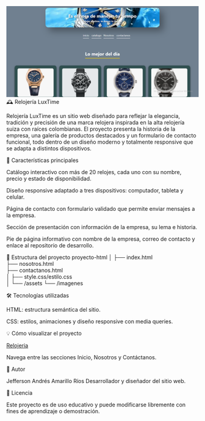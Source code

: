![Mi foto](/assets/imagenes/galeria.png)
🕰️ Relojería LuxTime

Relojería LuxTime es un sitio web diseñado para reflejar la elegancia, tradición y precisión de una marca relojera inspirada en la alta relojería suiza con raíces colombianas. El proyecto presenta la historia de la empresa, una galería de productos destacados y un formulario de contacto funcional, todo dentro de un diseño moderno y totalmente responsive que se adapta a distintos dispositivos.


🌟 Características principales

Catálogo interactivo con más de 20 relojes, cada uno con su nombre, precio y estado de disponibilidad.

Diseño responsive adaptado a tres dispositivos: computador, tableta y celular.

Página de contacto con formulario validado que permite enviar mensajes a la empresa.

Sección de presentación con información de la empresa, su lema e historia.

Pie de página informativo con nombre de la empresa, correo de contacto y enlace al repositorio de desarrollo.


🧩 Estructura del proyecto
proyecto-html
│
├── index.html              
├── nosotros.html           
├── contactanos.html        
│
├── style.css/estilo.css    
│
└── /assets
    └── /imagenes           

🛠️ Tecnologías utilizadas

HTML: estructura semántica del sitio.

CSS: estilos, animaciones y diseño responsive con media queries.


💡 Cómo visualizar el proyecto

[Relojeria](https://relojerias.netlify.app/)


Navega entre las secciones Inicio, Nosotros y Contáctanos.

👤 Autor

Jefferson Andrés Amarillo Ríos
Desarrollador y diseñador del sitio web.

📄 Licencia

Este proyecto es de uso educativo y puede modificarse libremente con fines de aprendizaje o demostración.